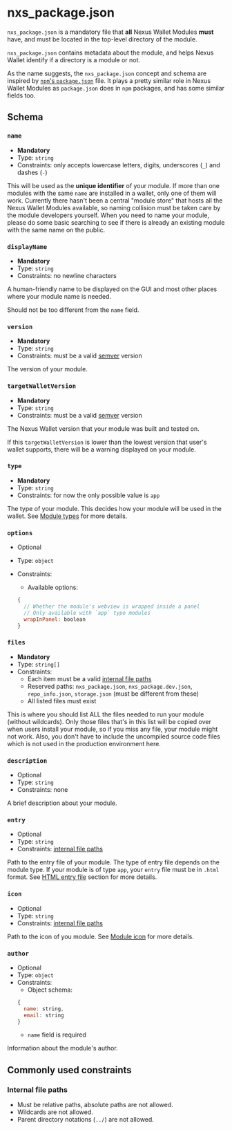# nxs_package.json

`nxs_package.json` is a mandatory file that **all** Nexus Wallet Modules **must** have, and must be located in the top-level directory of the module.

`nxs_package.json` contains metadata about the module, and helps Nexus Wallet identify if a directory is a module or not.

As the name suggests, the `nxs_package.json` concept and schema are inspired by [`npm`'s `package.json`](https://docs.npmjs.com/files/package.json) file. It plays a pretty similar role in Nexus Wallet Modules as `package.json` does in `npm` packages, and has some similar fields too.

## Schema

### `name`

- **Mandatory**
- Type: `string`
- Constraints: only accepts lowercase letters, digits, underscores (`_`) and dashes (`-`)

This will be used as the **unique identifier** of your module. If more than one modules with the same `name` are installed in a wallet, only one of them will work. Currently there hasn't been a central "module store" that hosts all the Nexus Wallet Modules available, so naming collision must be taken care by the module developers yourself. When you need to name your module, please do some basic searching to see if there is already an existing module with the same name on the public.

### `displayName`

- **Mandatory**
- Type: `string`
- Constraints: no newline characters

A human-friendly name to be displayed on the GUI and most other places where your module name is needed.

Should not be too different from the `name` field.

### `version`

- **Mandatory**
- Type: `string`
- Constraints: must be a valid [semver](https://semver.org/) version

The version of your module.

### `targetWalletVersion`

- **Mandatory**
- Type: `string`
- Constraints: must be a valid [semver](https://semver.org/) version

The Nexus Wallet version that your module was built and tested on.

If this `targetWalletVersion` is lower than the lowest version that user's wallet supports, there will be a warning displayed on your module.

### `type`

- **Mandatory**
- Type: `string`
- Constraints: for now the only possible value is `app`

The type of your module. This decides how your module will be used in the wallet. See [Module types](./module-types.md) for more details.

### `options`

- Optional
- Type: `object`
- Constraints:

  - Available options:

  <!-- prettier-ignore -->
  ```js
  {
    // Whether the module's webview is wrapped inside a panel
    // Only available with `app` type modules
    wrapInPanel: boolean
  }
  ```

### `files`

- **Mandatory**
- Type: `string[]`
- Constraints:
  - Each item must be a valid [internal file paths](#internal-file-paths)
  - Reserved paths: `nxs_package.json`, `nxs_package.dev.json`, `repo_info.json`, `storage.json` (must be different from these)
  - All listed files must exist

This is where you should list ALL the files needed to run your module (without wildcards). Only those files that's in this list will be copied over when users install your module, so if you miss any file, your module might not work. Also, you don't have to include the uncompiled source code files which is not used in the production environment here.

### `description`

- Optional
- Type: `string`
- Constraints: none

A brief description about your module.

### `entry`

- Optional
- Type: `string`
- Constraints: [internal file paths](#internal-file-paths)

Path to the entry file of your module. The type of entry file depends on the module type. If your module is of type `app`, your `entry` file must be in `.html` format. See [HTML entry file](./app-modules#html-entry-file) section for more details.

### `icon`

- Optional
- Type: `string`
- Constraints: [internal file paths](#internal-file-paths)

Path to the icon of you module. See [Module icon](./module-icon.md) for more details.

### `author`

- Optional
- Type: `object`
- Constraints:
  - Object schema:
  ```js
  {
    name: string,
    email: string
  }
  ```
  - `name` field is required

Information about the module's author.

## Commonly used constraints

### Internal file paths

- Must be relative paths, absolute paths are not allowed.
- Wildcards are not allowed.
- Parent directory notations (`../`) are not allowed.
